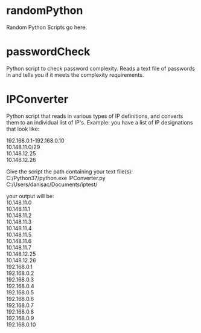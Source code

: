 # randomPython
Random Python Scripts go here.

# passwordCheck
Python script to check password complexity. Reads a text file of passwords in and tells you if it meets the complexity requirements.

# IPConverter
Python script that reads in various types of IP definitions, and converts them to an individual list of IP's.
Example: you have a list of IP designations that look like:

192.168.0.1-192.168.0.10  
10.148.11.0/29  
10.148.12.25  
10.148.12.26  


Give the script the path containing your text file(s):  
C:/Python37/python.exe IPConverter.py C:/Users/danisac/Documents/iptest/

your output will be:  
10.148.11.0  
10.148.11.1  
10.148.11.2  
10.148.11.3  
10.148.11.4  
10.148.11.5  
10.148.11.6  
10.148.11.7  
10.148.12.25  
10.148.12.26  
192.168.0.1  
192.168.0.2  
192.168.0.3  
192.168.0.4  
192.168.0.5  
192.168.0.6  
192.168.0.7  
192.168.0.8  
192.168.0.9  
192.168.0.10  
